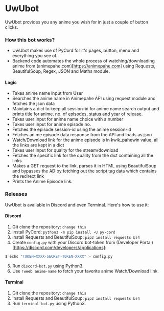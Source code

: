 # UwUbot
UwUbot provides you any anime you wish for in just a couple of button clicks.

### How this bot works?
- UwUbot makes use of PyCord for it's pages, button, menu and everything you see of.
- Backend code automates the whole process of watching/downloading anime from (animepahe.com)[https://animepahe.com] using Requests, BeautifulSoup, Regex, JSON and Maths module.

#### Logic
- Takes anime name input from User
- Searches the anime name in Animepahe API using request module and fetches the json data
- Maintains a dict to keep all session-id for anime name search output and prints title for anime, no. of episodes, status and year of release.
- Takes user input for anime name choice with a number
- Takes user input for anime episode no. 
- Fetches the episode session-id using the anime session-id
- Fetches anime episode data response from the API and loads as json
- Watch/Download link for the anime episode is in kwik_pahewin value, all the links are kept in a dict
- Takes user input for quality for the stream/download
- Fetches the specific link for the quality from the dict containing all the links
- Makes a GET request to the link, parses it in HTML using BeautifulSoup and bypasses the AD by fetching out the script tag data which contains the redirect link
- Prints the Anime Episode link.

### Releases
UwUbot is available in Discord and even Terminal. 
Here's how to use it:
#### Discord
1. Git clone the repository: `change this`
2. Install PyCord: `python3 -m pip install -U py-cord`
3. Install Requests and BeautifulSoup: `pip3 install requests bs4`
4. Create `config.py` with your Discord bot-token from (Developer Portal)[https://discord.com/developers/applications]:
```bash
$ echo "TOKEN=XXXX-SECRET-TOKEN-XXXX" > config.py
```
5. Run `discord-bot.py` using Python3.
6. Use `!weeb anime-name` to fetch your favorite anime Watch/Download link.

#### Terminal
1. Git clone the repository: `change this`
2. Install Requests and BeautifulSoup: `pip3 install requests bs4`
2. Run `terminal-bot.py` using Python3.
